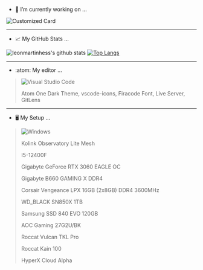 - 🔭 I’m currently working on ...

![Customized Card](https://github-readme-stats.vercel.app/api/pin?username=leonmartinhess&repo=toolwebsite&theme=transparent)
___

- :chart_with_upwards_trend: My GitHub Stats ...

![leonmartinhess's github stats](https://github-readme-stats.vercel.app/api?username=leonmartinhess&show_icons=true&theme=transparent)
[![Top Langs](https://github-readme-stats.vercel.app/api/top-langs/?username=leonmartinhess&layout=compact&theme=transparent)](https://github.com/anuraghazra/github-readme-stats)
___

- :atom: My editor ...

>![Visual Studio Code](https://img.shields.io/badge/Visual%20Studio%20Code-0078d7.svg?style=for-the-badge&logo=visual-studio-code&logoColor=white)
>
>Atom One Dark Theme,
vscode-icons,
Firacode Font,
Live Server,
GitLens


___



- :desktop_computer: My Setup ...

>![Windows](https://img.shields.io/badge/Windows-0078D6?style=for-the-badge&logo=windows&logoColor=white)
>
> Kolink Observatory Lite Mesh
>
> I5-12400F
>
> Gigabyte GeForce RTX 3060 EAGLE OC
>
> Gigabyte B660 GAMING X DDR4
>
> Corsair Vengeance LPX 16GB (2x8GB) DDR4 3600MHz
>
> WD_BLACK SN850X 1TB
>
> Samsung SSD 840 EVO 120GB
>
> AOC Gaming 27G2U/BK
> 
> Roccat Vulcan TKL Pro
> 
> Roccat Kain 100
> 
> HyperX Cloud Alpha















<!--
**leonmartinhess/leonmartinhess** is a ✨ _special_ ✨ repository because its `README.md` (this file) appears on your GitHub profile.

Here are some ideas to get you started:

- 🔭 I’m currently working on ...
- 🌱 I’m currently learning ...
- 👯 I’m looking to collaborate on ...
- 🤔 I’m looking for help with ...
- 💬 Ask me about ...
- 📫 How to reach me: ...
- 😄 Pronouns: ...
- ⚡ Fun fact: ...
-->
